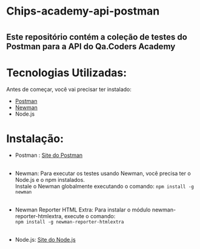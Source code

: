 <h1> Chips-academy-api-postman <h1>
  <h2>    Este repositório contém a coleção de testes do Postman para a API do Qa.Coders Academy      </h2>

 # Tecnologias Utilizadas:
Antes de começar, você vai precisar ter instalado:

- [Postman](https://www.postman.com/downloads/)
- [Newman](https://www.npmjs.com/package/newman) 
- Node.js

# Instalação:
- Postman : [Site do Postman](https://www.postman.com/downloads/)
   <br>
   <br>

- Newman: Para executar os testes usando Newman, você precisa ter o Node.js e o npm instalados. 
    <br>
Instale o Newman globalmente executando o comando: `npm install -g newman`
   <br>
   <br>
- Newman Reporter HTML Extra: Para instalar o módulo newman-reporter-htmlextra, execute o comando:
   <br>
    `npm install -g newman-reporter-htmlextra`
  <br>
  <br>
- Node.js:  [Site do Node.js](https://nodejs.org/)
 
